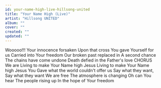 ```yaml
---
id: your-name-high-live-hillsong-united
title: "Your Name High (Live)"
artist: "Hillsong UNITED"
album: ""
cover: ""
created: ""
updated: ""
---
```


Wooooo!!!
Your innocence forsaken
Upon that cross
You gave Yourself for us
Carried into Your freedom
Our broken past replaced in
A second chance
The chains have come undone
Death defied in the Father's love
CHORUS
We are
Living to make Your Name high
Jesus
Living to make Your Name high
Jesus You
Gave what the world couldn't offer us
Say what they want, Say what they want
We are free
The atmosphere is changing
Oh can You hear
The people rising up
In the hope of Your freedom